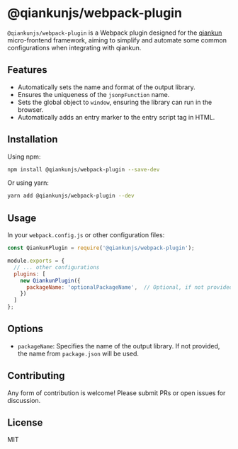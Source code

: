# @qiankunjs/webpack-plugin

`@qiankunjs/webpack-plugin` is a Webpack plugin designed for the [qiankun](https://github.com/umijs/qiankun) micro-frontend framework, aiming to simplify and automate some common configurations when integrating with qiankun.

## Features

- Automatically sets the name and format of the output library.
- Ensures the uniqueness of the `jsonpFunction` name.
- Sets the global object to `window`, ensuring the library can run in the browser.
- Automatically adds an entry marker to the entry script tag in HTML.

## Installation

Using npm:

```bash
npm install @qiankunjs/webpack-plugin --save-dev
```

Or using yarn:

```bash
yarn add @qiankunjs/webpack-plugin --dev
```

## Usage

In your `webpack.config.js` or other configuration files:

```javascript
const QiankunPlugin = require('@qiankunjs/webpack-plugin');

module.exports = {
  // ... other configurations
  plugins: [
    new QiankunPlugin({
      packageName: 'optionalPackageName',  // Optional, if not provided, the name from package.json will be used
    })
  ]
};
```

## Options

- `packageName`: Specifies the name of the output library. If not provided, the name from `package.json` will be used.

## Contributing

Any form of contribution is welcome! Please submit PRs or open issues for discussion.

## License

MIT
